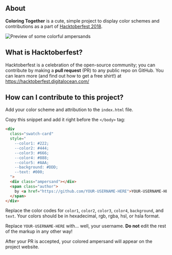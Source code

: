 ## About

**Coloring Together** is a cute, simple project to display color schemes and contributions as a part of [Hacktoberfest 2018](https://hacktoberfest.digitalocean.com/).

![Preview of some colorful ampersands](https://github.com/blindingstars/coloring-together/blob/master/preview.png)

## What is Hacktoberfest?

Hacktoberfest is a celebration of the open-source community; you can contribute by making a **pull request** (PR) to any public repo on GitHub. You can learn more (and find out how to get a free shirt!) at https://hacktoberfest.digitalocean.com/

## How can I contribute to this project?

Add your color scheme and attribution to the `index.html` file.

Copy this snippet and add it right before the `</body>` tag:

```html
<div
  class="swatch-card"
  style="
    --color1: #222;
    --color2: #444;
    --color3: #666;
    --color4: #888;
    --color5: #AAA;
    --background: #DDD;
    --text: #000;
  ">
  <div class="ampersand"></div>
  <span class="author">
    by <a href="https://github.com/YOUR-USERNAME-HERE">YOUR-USERNAME-HERE</a>
  </span>
</div>
```

Replace the color codes for `color1`, `color2`, `color3`, `color4`, `background`, and `text`. Your colors should be in hexadecimal, rgb, rgba, hsl, or hsla format.

Replace `YOUR-USERNAME-HERE` with... well, your username. **Do not** edit the rest of the markup in any other way!

After your PR is accepted, your colored ampersand will appear on the project website.
